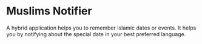 # Muslims Notifier
A hybrid application helps you to remember Islamic dates or events. It helps you by notifying about the special date in your best preferred language.
